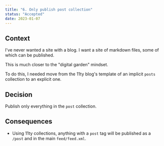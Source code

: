 ```yaml
---
title: "6. Only publish post collection"
status: "Accepted"
date: 2023-01-07
---
```


## Context

I've never wanted a site with a blog.
I want a site of markdown files, some of which can be published.

This is much closer to the "digital garden" mindset.

To do this, I needed move from the 11ty blog's template of an implicit `posts` collection to an explicit one.

## Decision

Publish only everything in the `post` collection.

## Consequences

- Using 11ty collections, anything with a `post` tag will be published as a `/post` and in the main `feed/feed.xml`.
